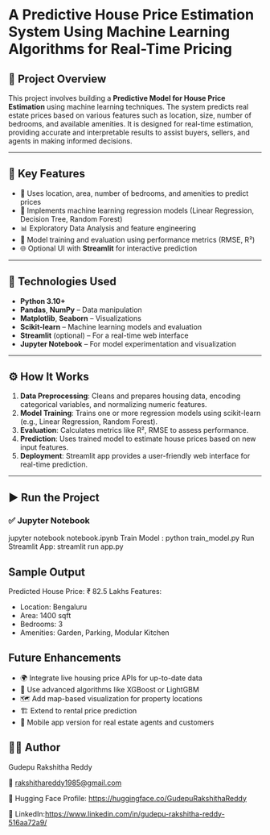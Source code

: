 # A Predictive House Price Estimation System Using Machine Learning Algorithms for Real-Time Pricing

## 📌 Project Overview

This project involves building a **Predictive Model for House Price Estimation** using machine learning techniques. The system predicts real estate prices based on various features such as location, size, number of bedrooms, and available amenities. It is designed for real-time estimation, providing accurate and interpretable results to assist buyers, sellers, and agents in making informed decisions.

---

## 🚀 Key Features

- 📍 Uses location, area, number of bedrooms, and amenities to predict prices
- 🔢 Implements machine learning regression models (Linear Regression, Decision Tree, Random Forest)
- 📊 Exploratory Data Analysis and feature engineering
- 🧠 Model training and evaluation using performance metrics (RMSE, R²)
- 🌐 Optional UI with **Streamlit** for interactive prediction

---

## 🧠 Technologies Used

- **Python 3.10+**
- **Pandas**, **NumPy** – Data manipulation
- **Matplotlib**, **Seaborn** – Visualizations
- **Scikit-learn** – Machine learning models and evaluation
- **Streamlit** (optional) – For a real-time web interface
- **Jupyter Notebook** – For model experimentation and visualization

---

## ⚙️ How It Works

1. **Data Preprocessing**: Cleans and prepares housing data, encoding categorical variables, and normalizing numeric features.
2. **Model Training**: Trains one or more regression models using scikit-learn (e.g., Linear Regression, Random Forest).
3. **Evaluation**: Calculates metrics like R², RMSE to assess performance.
4. **Prediction**: Uses trained model to estimate house prices based on new input features.
5. **Deployment**: Streamlit app provides a user-friendly web interface for real-time prediction.

---

## ▶️ Run the Project

### ✅ Jupyter Notebook
jupyter notebook notebook.ipynb
Train Model : python train_model.py
Run Streamlit App: streamlit run app.py

## Sample Output
Predicted House Price: ₹ 82.5 Lakhs
Features:
- Location: Bengaluru
- Area: 1400 sqft
- Bedrooms: 3
- Amenities: Garden, Parking, Modular Kitchen

 ## Future Enhancements
- 🌍 Integrate live housing price APIs for up-to-date data
- 🧮 Use advanced algorithms like XGBoost or LightGBM
- 🗺️ Add map-based visualization for property locations
- 🏗️ Extend to rental price prediction
- 📱 Mobile app version for real estate agents and customers

## 👩‍💻 Author
Gudepu Rakshitha Reddy

📧 rakshithareddy1985@gmail.com

🔗 Hugging Face Profile: https://huggingface.co/GudepuRakshithaReddy

🔗 LinkedIn:https://www.linkedin.com/in/gudepu-rakshitha-reddy-516aa72a9/
